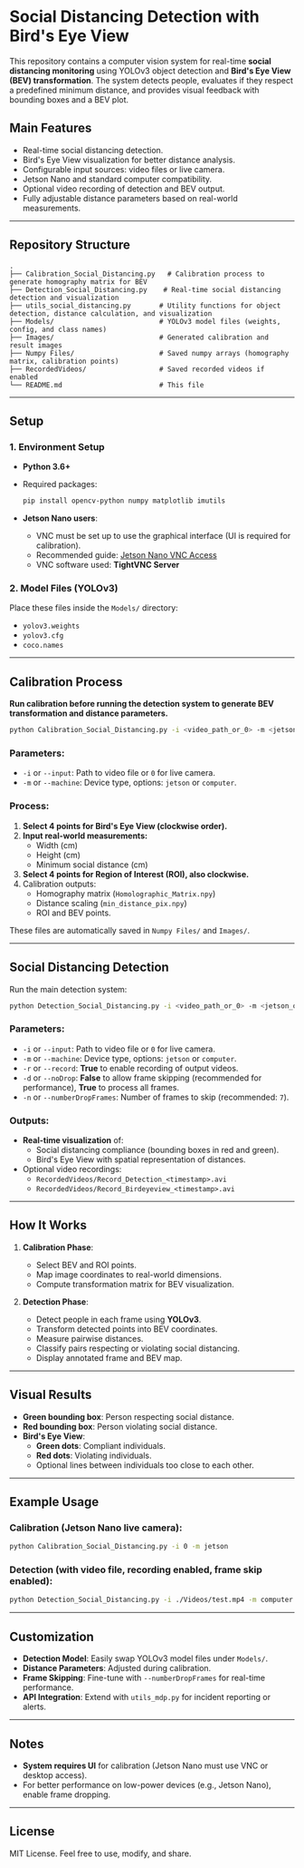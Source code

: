 # Social Distancing Detection with Bird's Eye View

This repository contains a computer vision system for real-time **social distancing monitoring** using YOLOv3 object detection and **Bird's Eye View (BEV) transformation**. The system detects people, evaluates if they respect a predefined minimum distance, and provides visual feedback with bounding boxes and a BEV plot.

## Main Features

- Real-time social distancing detection.
- Bird's Eye View visualization for better distance analysis.
- Configurable input sources: video files or live camera.
- Jetson Nano and standard computer compatibility.
- Optional video recording of detection and BEV output.
- Fully adjustable distance parameters based on real-world measurements.

---

## Repository Structure

```
.
├── Calibration_Social_Distancing.py   # Calibration process to generate homography matrix for BEV
├── Detection_Social_Distancing.py    # Real-time social distancing detection and visualization
├── utils_social_distancing.py       # Utility functions for object detection, distance calculation, and visualization
├── Models/                          # YOLOv3 model files (weights, config, and class names)
├── Images/                          # Generated calibration and result images
├── Numpy Files/                     # Saved numpy arrays (homography matrix, calibration points)
├── RecordedVideos/                  # Saved recorded videos if enabled
└── README.md                        # This file
```

---

## Setup

### 1. Environment Setup

- **Python 3.6+**
- Required packages:
  ```bash
  pip install opencv-python numpy matplotlib imutils
  ```

- **Jetson Nano users**: 
  - VNC must be set up to use the graphical interface (UI is required for calibration).
  - Recommended guide: [Jetson Nano VNC Access](https://medium.com/@bharathsudharsan023/jetson-nano-remote-vnc-access-d1e71c82492b)
  - VNC software used: **TightVNC Server**

### 2. Model Files (YOLOv3)
Place these files inside the `Models/` directory:
- `yolov3.weights`
- `yolov3.cfg`
- `coco.names`

---

## Calibration Process

**Run calibration before running the detection system to generate BEV transformation and distance parameters.**

```bash
python Calibration_Social_Distancing.py -i <video_path_or_0> -m <jetson_or_computer>
```

### Parameters:
- `-i` or `--input`: Path to video file or `0` for live camera.
- `-m` or `--machine`: Device type, options: `jetson` or `computer`.

### Process:
1. **Select 4 points for Bird's Eye View (clockwise order).**
2. **Input real-world measurements:**
   - Width (cm)
   - Height (cm)
   - Minimum social distance (cm)
3. **Select 4 points for Region of Interest (ROI), also clockwise.**
4. Calibration outputs:
   - Homography matrix (`Homolographic_Matrix.npy`)
   - Distance scaling (`min_distance_pix.npy`)
   - ROI and BEV points.

These files are automatically saved in `Numpy Files/` and `Images/`.

---

## Social Distancing Detection

Run the main detection system:

```bash
python Detection_Social_Distancing.py -i <video_path_or_0> -m <jetson_or_computer> -r <True_or_False> -d <True_or_False> -n <numberDropFrames>
```

### Parameters:
- `-i` or `--input`: Path to video file or `0` for live camera.
- `-m` or `--machine`: Device type, options: `jetson` or `computer`.
- `-r` or `--record`: **True** to enable recording of output videos.
- `-d` or `--noDrop`: **False** to allow frame skipping (recommended for performance), **True** to process all frames.
- `-n` or `--numberDropFrames`: Number of frames to skip (recommended: `7`).

### Outputs:
- **Real-time visualization** of:
  - Social distancing compliance (bounding boxes in red and green).
  - Bird's Eye View with spatial representation of distances.
- Optional video recordings:
  - `RecordedVideos/Record_Detection_<timestamp>.avi`
  - `RecordedVideos/Record_Birdeyeview_<timestamp>.avi`

---

## How It Works

1. **Calibration Phase**:
   - Select BEV and ROI points.
   - Map image coordinates to real-world dimensions.
   - Compute transformation matrix for BEV visualization.
   
2. **Detection Phase**:
   - Detect people in each frame using **YOLOv3**.
   - Transform detected points into BEV coordinates.
   - Measure pairwise distances.
   - Classify pairs respecting or violating social distancing.
   - Display annotated frame and BEV map.

---

## Visual Results

- **Green bounding box**: Person respecting social distance.
- **Red bounding box**: Person violating social distance.
- **Bird's Eye View**:
  - **Green dots**: Compliant individuals.
  - **Red dots**: Violating individuals.
  - Optional lines between individuals too close to each other.

---

## Example Usage

### Calibration (Jetson Nano live camera):
```bash
python Calibration_Social_Distancing.py -i 0 -m jetson
```

### Detection (with video file, recording enabled, frame skip enabled):
```bash
python Detection_Social_Distancing.py -i ./Videos/test.mp4 -m computer -r True -d False -n 7
```

---

## Customization

- **Detection Model**: Easily swap YOLOv3 model files under `Models/`.
- **Distance Parameters**: Adjusted during calibration.
- **Frame Skipping**: Fine-tune with `--numberDropFrames` for real-time performance.
- **API Integration**: Extend with `utils_mdp.py` for incident reporting or alerts.

---

## Notes

- **System requires UI** for calibration (Jetson Nano must use VNC or desktop access).
- For better performance on low-power devices (e.g., Jetson Nano), enable frame dropping.

---

## License

MIT License. Feel free to use, modify, and share.